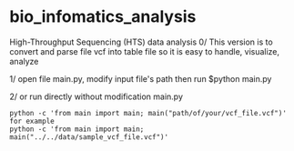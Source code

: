 # bio_infomatics_analysis
High-Throughput Sequencing (HTS) data analysis
0/ This version is to convert and parse file vcf into table file so it is easy to handle, visualize, analyze 

1/ open file main.py, modify input file's path
    then
    run $python main.py

2/ or run directly without modification main.py

    python -c 'from main import main; main("path/of/your/vcf_file.vcf")'
    for example
    python -c 'from main import main; main("../../data/sample_vcf_file.vcf")'
